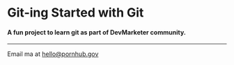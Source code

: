# Git-ing Started with Git

#### A fun project to learn git as part of **DevMarketer** community.

---

Email ma at [hello@pornhub.gov](Mailto:hello@pornhub.io)
